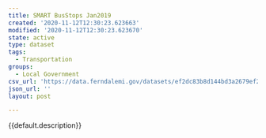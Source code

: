 ```yaml
---
title: SMART BusStops Jan2019
created: '2020-11-12T12:30:23.623663'
modified: '2020-11-12T12:30:23.623670'
state: active
type: dataset
tags:
  - Transportation
groups:
  - Local Government
csv_url: 'https://data.ferndalemi.gov/datasets/ef2dc83b8d144bd3a2679ef2860255af_0.csv'
json_url: ''
layout: post

---
```

{{default.description}}
